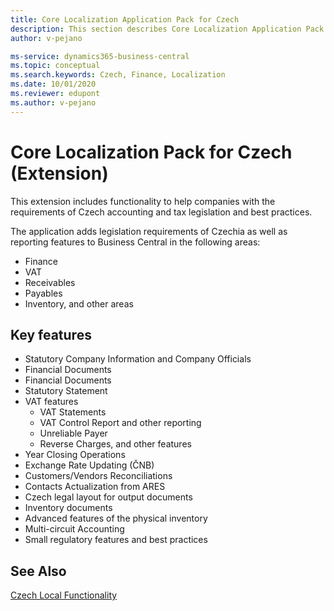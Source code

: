 ```yaml
---
title: Core Localization Application Pack for Czech
description: This section describes Core Localization Application Pack for Czech extension functionality.
author: v-pejano

ms-service: dynamics365-business-central
ms.topic: conceptual
ms.search.keywords: Czech, Finance, Localization
ms.date: 10/01/2020
ms.reviewer: edupont
ms.author: v-pejano
---
```


# Core Localization Pack for Czech (Extension)

This extension includes functionality to help companies with the requirements of Czech accounting and tax legislation and best practices.  

The application adds legislation requirements of Czechia as well as reporting features to Business Central in the following areas:

- Finance  
- VAT  
- Receivables  
- Payables  
- Inventory, and other areas

## Key features

- Statutory Company Information and Company Officials  
- Financial Documents  
- Financial Documents  
- Statutory Statement 
- VAT features
  - VAT Statements  
  - VAT Control Report and other reporting  
  - Unreliable Payer  
  - Reverse Charges, and other features
- Year Closing Operations
- Exchange Rate Updating (ČNB)
- Customers/Vendors Reconciliations
- Contacts Actualization from ARES
- Czech legal layout for output documents
- Inventory documents
- Advanced features of the physical inventory
- Multi-circuit Accounting
- Small regulatory features and best practices

## See Also  

[Czech Local Functionality](czech-local-functionality.md)  

